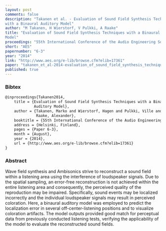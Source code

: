 ```yaml
---
layout: post
comments: false
description: "Takanen et al. - Evaluation of Sound Field Synthesis Techniques
with a Binaural Auditory Model"
author: "M Takanen, H Wierstorf, V Pulkki, A Raake"
title: "Evaluation of Sound Field Synthesis Techniques with a Binaural Auditory
Model"
proceedings: "55th International Conference of the Audio Engineering Society"
short: "AES"
papernumber: "6-3"
year: "2014"
link: "http://www.aes.org/e-lib/browse.cfm?elib=17361"
paper: "takanen_et_al-2014-evaluation_of_sound_field_synthesis_techniques_with_a_binaural_auditory_model.pdf"
published: true
---
```


### Bibtex

```latex
@inproceedings{Takanen2014,
  	title = {Evaluation of Sound Field Synthesis Techniques with a Binaural
             Auditory Model},
    author = {Takanen, Marko and Wierstorf, Hagen and Pulkki, Ville and
              Raake, Alexander},
    booktitle = {55th International Conference of the Audio Engineering Society},
    address = {Helsinki, Finland},
    pages = {Paper 6-3},
    month = {August},
    year = {2014},
    url = {http://www.aes.org/e-lib/browse.cfm?elib=17361}
}
```

### Abstract

Wave field synthesis and Ambisonics strive to reconstruct a sound field within a
listening area using the interference of loudspeaker signals. Due to the spatial
sampling, an error-free reconstruction is not achieved within the entire
listening area and consequently, the perceived quality of the reproduction may
be impaired. Specifically, sound events may be localized incorrectly and the
individual loudspeaker signals may result in perceived coloration. Here, a
binaural auditory model was employed to predict the localization error in
several off-center-listening positions and to visualize coloration artifacts.
The model outputs provided good match for perceptual data from previously
conducted listening tests, verifying the applicability of the model to evaluate
the reconstructed sound fields.
